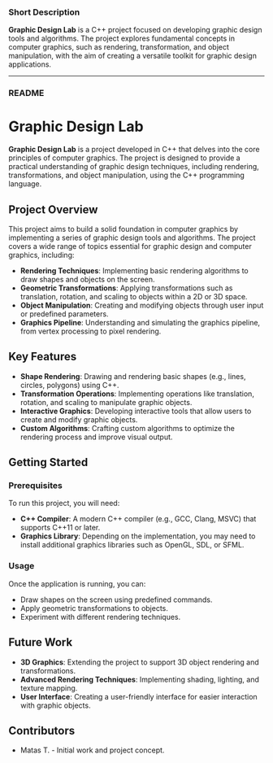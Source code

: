 ### Short Description

**Graphic Design Lab** is a C++ project focused on developing graphic design tools and algorithms. The project explores fundamental concepts in computer graphics, such as rendering, transformation, and object manipulation, with the aim of creating a versatile toolkit for graphic design applications.

---

### README

# Graphic Design Lab

**Graphic Design Lab** is a project developed in C++ that delves into the core principles of computer graphics. The project is designed to provide a practical understanding of graphic design techniques, including rendering, transformations, and object manipulation, using the C++ programming language.

## Project Overview

This project aims to build a solid foundation in computer graphics by implementing a series of graphic design tools and algorithms. The project covers a wide range of topics essential for graphic design and computer graphics, including:

- **Rendering Techniques**: Implementing basic rendering algorithms to draw shapes and objects on the screen.
- **Geometric Transformations**: Applying transformations such as translation, rotation, and scaling to objects within a 2D or 3D space.
- **Object Manipulation**: Creating and modifying objects through user input or predefined parameters.
- **Graphics Pipeline**: Understanding and simulating the graphics pipeline, from vertex processing to pixel rendering.

## Key Features

- **Shape Rendering**: Drawing and rendering basic shapes (e.g., lines, circles, polygons) using C++.
- **Transformation Operations**: Implementing operations like translation, rotation, and scaling to manipulate graphic objects.
- **Interactive Graphics**: Developing interactive tools that allow users to create and modify graphic objects.
- **Custom Algorithms**: Crafting custom algorithms to optimize the rendering process and improve visual output.

## Getting Started

### Prerequisites

To run this project, you will need:

- **C++ Compiler**: A modern C++ compiler (e.g., GCC, Clang, MSVC) that supports C++11 or later.
- **Graphics Library**: Depending on the implementation, you may need to install additional graphics libraries such as OpenGL, SDL, or SFML.


### Usage

Once the application is running, you can:

- Draw shapes on the screen using predefined commands.
- Apply geometric transformations to objects.
- Experiment with different rendering techniques.

## Future Work

- **3D Graphics**: Extending the project to support 3D object rendering and transformations.
- **Advanced Rendering Techniques**: Implementing shading, lighting, and texture mapping.
- **User Interface**: Creating a user-friendly interface for easier interaction with graphic objects.


## Contributors

- Matas T. - Initial work and project concept.
